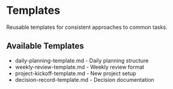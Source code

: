 # Templates

Reusable templates for consistent approaches to common tasks.

## Available Templates
- daily-planning-template.md - Daily planning structure
- weekly-review-template.md - Weekly review format
- project-kickoff-template.md - New project setup
- decision-record-template.md - Decision documentation